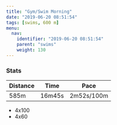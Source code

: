```yaml
---
title: "Gym/Swim Morning"
date: "2019-06-20 08:51:54"
tags: [swims, 600 m]
menu:
  nav:
    identifier: "2019-06-20 08:51:54"
    parent: "swims"
    weight: 130
---
```


### Stats

| Distance | Time | Pace |
|----------|------|------|
|585m|16m45s|2m52s/100m|

- 4x100
- 4x60
